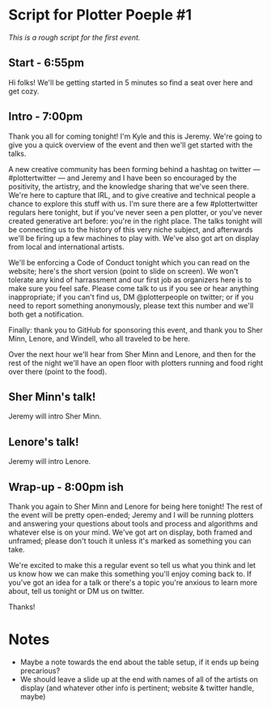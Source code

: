 # Script for Plotter Poeple #1

_This is a rough script for the first event._

## Start - 6:55pm
Hi folks! We'll be getting started in 5 minutes so find a seat over here and get cozy.

## Intro - 7:00pm
Thank you all for coming tonight! I'm Kyle and this is Jeremy. We're going to give you a quick overview of the event and then we'll get started with the talks.

A new creative community has been forming behind a hashtag on twitter — #plottertwitter — and Jeremy and I have been so encouraged by the positivity, the artistry, and the knowledge sharing that we've seen there. We're here to capture that IRL, and to give creative and technical people a chance to explore this stuff with us. I'm sure there are a few #plottertwitter regulars here tonight, but if you've never seen a pen plotter, or you've never created generative art before: you're in the right place. The talks tonight will be connecting us to the history of this very niche subject, and afterwards we'll be firing up a few machines to play with. We've also got art on display from local and international artists.

We'll be enforcing a Code of Conduct tonight which you can read on the website; here's the short version (point to slide on screen). We won't tolerate any kind of harrassment and our first job as organizers here is to make sure you feel safe. Please come talk to us if you see or hear anything inappropriate; if you can't find us, DM @plotterpeople on twitter; or if you need to report something anonymously, please text this number and we'll both get a notification.

Finally: thank you to GitHub for sponsoring this event, and thank you to Sher Minn, Lenore, and Windell, who all traveled to be here.

Over the next hour we'll hear from Sher Minn and Lenore, and then for the rest of the night we'll have an open floor with plotters running and food right over there (point to the food).

## Sher Minn's talk!
Jeremy will intro Sher Minn.

## Lenore's talk!
Jeremy will intro Lenore.

## Wrap-up - 8:00pm ish
Thank you again to Sher Minn and Lenore for being here tonight! The rest of the event will be pretty open-ended; Jeremy and I will be running plotters and answering your questions about tools and process and algorithms and whatever else is on your mind. We've got art on display, both framed and unframed; please don't touch it unless it's marked as something you can take.

We're excited to make this a regular event so tell us what you think and let us know how we can make this something you'll enjoy coming back to. If you've got an idea for a talk or there's a topic you're anxious to learn more about, tell us tonight or DM us on twitter.

Thanks!

# Notes

- Maybe a note towards the end about the table setup, if it ends up being precarious?
- We should leave a slide up at the end with names of all of the artists on display (and whatever other info is pertinent; website & twitter handle, maybe)
